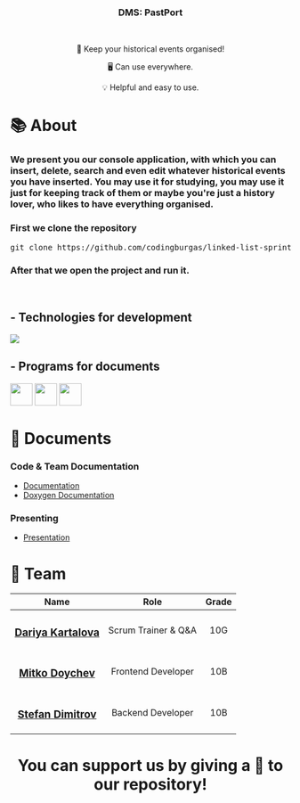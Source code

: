 <h3 align="center">DMS: PastPort</h3>
</br>

<div align="center">
    <p>👥 Keep your historical events organised!</p>
    <p>🖥️ Can use everywhere.</p>
    <p>💡 Helpful and easy to use. </p>
</div>


# 📚 About
### We present you our console application, with which you can insert, delete, search and even edit whatever historical events you have inserted. You may use it for studying, you may use it just for keeping track of them or maybe you're just a history lover, who likes to have everything organised.
### First we clone the repository 
<pre>git clone https://github.com/codingburgas/linked-list-sprint-project-dms.git</pre>
### After that we open the project and run it.

<br>


## - Technologies for development
<div align="left">
    <img src="https://skillicons.dev/icons?i=git,github,cpp"/>
</div>

## - Programs for documents
<div align="left">
  <img width="40" height="40" src="https://images-wixmp-ed30a86b8c4ca887773594c2.wixmp.com/i/6ac1857f-f453-48fa-b3b9-4033de693b17/dbd0jys-fde5ad33-8c95-4dea-83fc-56c72aea2eb1.png">
  <img width="40" height="40" src="https://mailmeteor.com/logos/assets/PNG/Microsoft_Office_Word_Logo_512px.png">
  <img width="40" height="40" src="https://mailmeteor.com/logos/assets/PNG/Microsoft_Office_PowerPoint_Logo_512px.png">  
</div>

# 📁 Documents
### Code & Team Documentation
  - [Documentation](https://github.com/codingburgas/linked-list-sprint-project-dms/blob/main/docs/DMS-Documentation.docx)
  - [Doxygen Documentation]()

### Presenting
  - [Presentation](https://github.com/codingburgas/linked-list-sprint-project-dms/blob/main/docs/DMS-Presentation.pptx)

# 👥 Team

| Name | Role | Grade |
| :---:   | :---: | :---: |
|  <h3><a href = "https://github.com/DYkartalova22">Dariya Kartalova</a></h3> | Scrum Trainer & Q&A | 10G |
| <h3><a href = "https://github.com/IDRaykova22">Mitko Doychev</a></h3> | Frontend Developer | 10B |
| <h3><a href = "https://github.com/AAVezirova22">Stefan Dimitrov</a></h3> |  Backend Developer  | 10B |


<h1 align="center">
 You can support us by giving a 💛 to our repository!
</h1>

